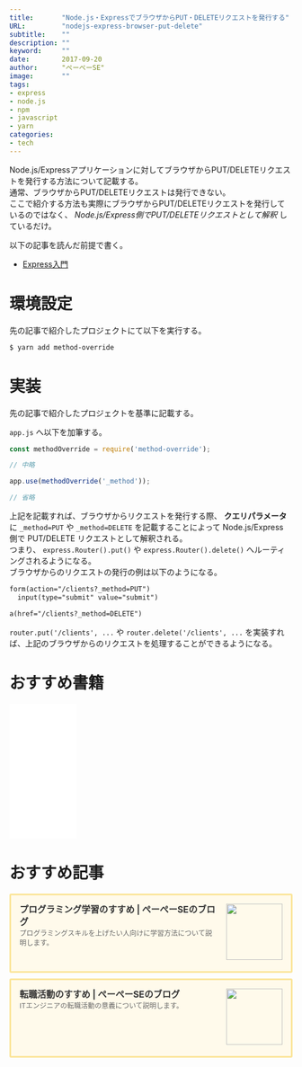 ```yaml
---
title:       "Node.js・ExpressでブラウザからPUT・DELETEリクエストを発行する"
URL:         "nodejs-express-browser-put-delete"
subtitle:    ""
description: ""
keyword:     ""
date:        2017-09-20
author:      "ぺーぺーSE"
image:       ""
tags:
- express
- node.js
- npm
- javascript
- yarn
categories:
- tech
---
```


Node.js/Expressアプリケーションに対してブラウザからPUT/DELETEリクエストを発行する方法について記載する。  
通常、ブラウザからPUT/DELETEリクエストは発行できない。  
ここで紹介する方法も実際にブラウザからPUT/DELETEリクエストを発行しているのではなく、 *Node.js/Express側でPUT/DELETEリクエストとして解釈* しているだけ。

<!--more-->

以下の記事を読んだ前提で書く。

- [Express入門](https://blog.pepese.com/nodejs-express-basics/)

# 環境設定

先の記事で紹介したプロジェクトにて以下を実行する。

```bash
$ yarn add method-override
```

# 実装

先の記事で紹介したプロジェクトを基準に記載する。

`app.js` へ以下を加筆する。

```javascript
const methodOverride = require('method-override');

// 中略

app.use(methodOverride('_method'));

// 省略
```

上記を記載すれば、ブラウザからリクエストを発行する際、 **クエリパラメータ** に `_method=PUT` や `_method=DELETE` を記載することによって Node.js/Express 側で PUT/DELETE リクエストとして解釈される。  
つまり、 `express.Router().put()` や `express.Router().delete()` へルーティングされるようになる。  
ブラウザからのリクエストの発行の例は以下のようになる。

```html
form(action="/clients?_method=PUT")
  input(type="submit" value="submit")
```

```html
a(href="/clients?_method=DELETE")
```

`router.put('/clients', ...` や `router.delete('/clients', ...` を実装すれば、上記のブラウザからのリクエストを処理することができるようになる。

# おすすめ書籍

<!-- amazon affiliate kindle node.js --->
<iframe sandbox="allow-popups allow-scripts allow-modals allow-forms allow-same-origin" style="width:120px;height:240px;" marginwidth="0" marginheight="0" scrolling="no" frameborder="0" src="//rcm-fe.amazon-adsystem.com/e/cm?lt1=_blank&bc1=000000&IS2=1&bg1=FFFFFF&fc1=000000&lc1=0000FF&t=tanakakns-22&language=ja_JP&o=9&p=8&l=as4&m=amazon&f=ifr&ref=as_ss_li_til&asins=B08HRMTXHB&linkId=f02e6af82c7864b6df5fd31c0639d4bf"></iframe>

# おすすめ記事

<!-- プログラミング学習のすすめ -->
<div class="blogcardfu" style="width:auto;max-width:9999px;border:3px solid #FBE599;border-radius:3px;margin:10px 0;padding:15px;line-height:1.4;text-align:left;background:#FFFAEB;"><a href="https://blog.pepese.com/article-programing-learning" target="_blank" style="display:block;text-decoration:none;"><span class="blogcardfu-image" style="float:right;width:100px;padding:0 0 0 10px;margin:0 0 5px 5px;"><img src="https://images.weserv.nl/?w=100&url=ssl:blog.pepese.com/img/yaruwo.gif" width="100" style="width:100%;height:auto;max-height:100px;min-width:0;border:0 none;margin:0;"></span><br style="display:none"><span class="blogcardfu-title" style="font-size:112.5%;font-weight:700;color:#333333;margin:0 0 5px 0;">プログラミング学習のすすめ | ぺーぺーSEのブログ</span><br><span class="blogcardfu-content" style="font-size:87.5%;font-weight:400;color:#666666;">プログラミングスキルを上げたい人向けに学習方法について説明します。</span><br><span style="clear:both;display:block;overflow:hidden;height:0;">&nbsp;</span></a></div>

<!-- 転職活動のすすめ -->
<div class="blogcardfu" style="width:auto;max-width:9999px;border:3px solid #FBE599;border-radius:3px;margin:10px 0;padding:15px;line-height:1.4;text-align:left;background:#FFFAEB;"><a href="https://blog.pepese.com/article-job-changing" target="_blank" style="display:block;text-decoration:none;"><span class="blogcardfu-image" style="float:right;width:100px;padding:0 0 0 10px;margin:0 0 5px 5px;"><img src="https://images.weserv.nl/?w=100&url=ssl:blog.pepese.com/img/yaruwo.gif" width="100" style="width:100%;height:auto;max-height:100px;min-width:0;border:0 none;margin:0;"></span><br style="display:none"><span class="blogcardfu-title" style="font-size:112.5%;font-weight:700;color:#333333;margin:0 0 5px 0;">転職活動のすすめ | ぺーぺーSEのブログ</span><br><span class="blogcardfu-content" style="font-size:87.5%;font-weight:400;color:#666666;">ITエンジニアの転職活動の意義について説明します。</span><br><span style="clear:both;display:block;overflow:hidden;height:0;">&nbsp;</span></a></div>